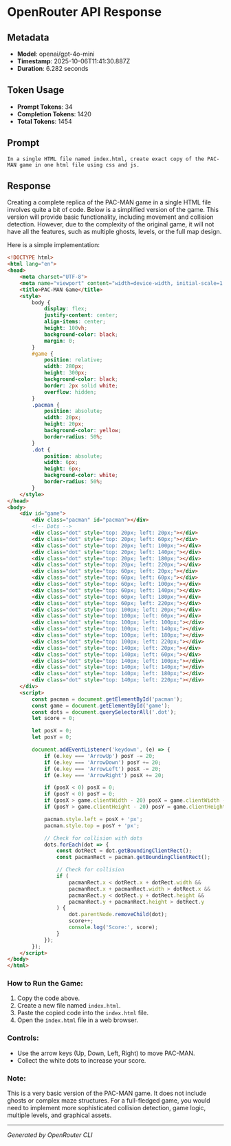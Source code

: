 # OpenRouter API Response

## Metadata
- **Model**: openai/gpt-4o-mini
- **Timestamp**: 2025-10-06T11:41:30.887Z
- **Duration**: 6.282 seconds

## Token Usage
- **Prompt Tokens**: 34
- **Completion Tokens**: 1420
- **Total Tokens**: 1454

## Prompt
```
In a single HTML file named index.html, create exact copy of the PAC-MAN game in one html file using css and js.

```

## Response
Creating a complete replica of the PAC-MAN game in a single HTML file involves quite a bit of code. Below is a simplified version of the game. This version will provide basic functionality, including movement and collision detection. However, due to the complexity of the original game, it will not have all the features, such as multiple ghosts, levels, or the full map design.

Here is a simple implementation:

```html
<!DOCTYPE html>
<html lang="en">
<head>
    <meta charset="UTF-8">
    <meta name="viewport" content="width=device-width, initial-scale=1.0">
    <title>PAC-MAN Game</title>
    <style>
        body {
            display: flex;
            justify-content: center;
            align-items: center;
            height: 100vh;
            background-color: black;
            margin: 0;
        }
        #game {
            position: relative;
            width: 280px;
            height: 300px;
            background-color: black;
            border: 2px solid white;
            overflow: hidden;
        }
        .pacman {
            position: absolute;
            width: 20px;
            height: 20px;
            background-color: yellow;
            border-radius: 50%;
        }
        .dot {
            position: absolute;
            width: 6px;
            height: 6px;
            background-color: white;
            border-radius: 50%;
        }
    </style>
</head>
<body>
    <div id="game">
        <div class="pacman" id="pacman"></div>
        <!-- Dots -->
        <div class="dot" style="top: 20px; left: 20px;"></div>
        <div class="dot" style="top: 20px; left: 60px;"></div>
        <div class="dot" style="top: 20px; left: 100px;"></div>
        <div class="dot" style="top: 20px; left: 140px;"></div>
        <div class="dot" style="top: 20px; left: 180px;"></div>
        <div class="dot" style="top: 20px; left: 220px;"></div>
        <div class="dot" style="top: 60px; left: 20px;"></div>
        <div class="dot" style="top: 60px; left: 60px;"></div>
        <div class="dot" style="top: 60px; left: 100px;"></div>
        <div class="dot" style="top: 60px; left: 140px;"></div>
        <div class="dot" style="top: 60px; left: 180px;"></div>
        <div class="dot" style="top: 60px; left: 220px;"></div>
        <div class="dot" style="top: 100px; left: 20px;"></div>
        <div class="dot" style="top: 100px; left: 60px;"></div>
        <div class="dot" style="top: 100px; left: 100px;"></div>
        <div class="dot" style="top: 100px; left: 140px;"></div>
        <div class="dot" style="top: 100px; left: 180px;"></div>
        <div class="dot" style="top: 100px; left: 220px;"></div>
        <div class="dot" style="top: 140px; left: 20px;"></div>
        <div class="dot" style="top: 140px; left: 60px;"></div>
        <div class="dot" style="top: 140px; left: 100px;"></div>
        <div class="dot" style="top: 140px; left: 140px;"></div>
        <div class="dot" style="top: 140px; left: 180px;"></div>
        <div class="dot" style="top: 140px; left: 220px;"></div>
    </div>
    <script>
        const pacman = document.getElementById('pacman');
        const game = document.getElementById('game');
        const dots = document.querySelectorAll('.dot');
        let score = 0;

        let posX = 0;
        let posY = 0;

        document.addEventListener('keydown', (e) => {
            if (e.key === 'ArrowUp') posY -= 20;
            if (e.key === 'ArrowDown') posY += 20;
            if (e.key === 'ArrowLeft') posX -= 20;
            if (e.key === 'ArrowRight') posX += 20;

            if (posX < 0) posX = 0;
            if (posY < 0) posY = 0;
            if (posX > game.clientWidth - 20) posX = game.clientWidth - 20;
            if (posY > game.clientHeight - 20) posY = game.clientHeight - 20;

            pacman.style.left = posX + 'px';
            pacman.style.top = posY + 'px';

            // Check for collision with dots
            dots.forEach(dot => {
                const dotRect = dot.getBoundingClientRect();
                const pacmanRect = pacman.getBoundingClientRect();

                // Check for collision
                if (
                    pacmanRect.x < dotRect.x + dotRect.width &&
                    pacmanRect.x + pacmanRect.width > dotRect.x &&
                    pacmanRect.y < dotRect.y + dotRect.height &&
                    pacmanRect.y + pacmanRect.height > dotRect.y
                ) {
                    dot.parentNode.removeChild(dot);
                    score++;
                    console.log('Score:', score);
                }
            });
        });
    </script>
</body>
</html>
```

### How to Run the Game:
1. Copy the code above.
2. Create a new file named `index.html`.
3. Paste the copied code into the `index.html` file.
4. Open the `index.html` file in a web browser.

### Controls:
- Use the arrow keys (Up, Down, Left, Right) to move PAC-MAN.
- Collect the white dots to increase your score.

### Note:
This is a very basic version of the PAC-MAN game. It does not include ghosts or complex maze structures. For a full-fledged game, you would need to implement more sophisticated collision detection, game logic, multiple levels, and graphical assets.

---
*Generated by OpenRouter CLI*